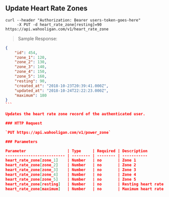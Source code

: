 ## Update Heart Rate Zones

```shell
curl --header "Authorization: Bearer users-token-goes-here"
     -X PUT -d heart_rate_zone[resting]=90 https://api.wahooligan.com/v1/heart_rate_zone
```

> Sample Response:

``````json
{
    "id": 454,
    "zone_1": 120,
    "zone_2": 130,
    "zone_3": 140,
    "zone_4": 150,
    "zone_5": 160,
    "resting": 90,
    "created_at": "2018-10-23T20:39:41.000Z",
    "updated_at": "2018-10-24T22:22:23.000Z",
    "maximum": 180
}
```

Updates the heart rate zone record of the authenticated user.

### HTTP Request

`PUT https://api.wahooligan.com/v1/power_zone`

### Parameters

Parameter                  | Type     | Required | Description
-------------------------- | -------- | -------- | -----------
heart_rate_zone[zone_1]    | Number   | no       | Zone 1
heart_rate_zone[zone_2]    | Number   | no       | Zone 2
heart_rate_zone[zone_3]    | Number   | no       | Zone 3
heart_rate_zone[zone_4]    | Number   | no       | Zone 4
heart_rate_zone[zone_5]    | Number   | no       | Zone 5
heart_rate_zone[resting]   | Number   | no       | Resting heart rate
heart_rate_zone[maximum]   | Number   | no       | Maximum heart rate
